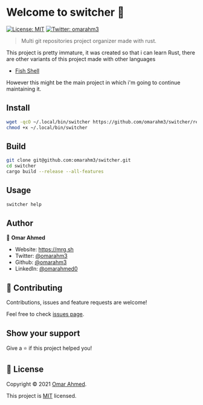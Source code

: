 # Welcome to switcher 👋
[![License: MIT](https://img.shields.io/badge/License-MIT-yellow.svg)](./LICENSE)
[![Twitter: omarahm3](https://img.shields.io/twitter/follow/omarahm3.svg?style=social)](https://twitter.com/omarahm3)

> Multi git repositories project organizer made with rust.

This project is pretty immature, it was created so that i can learn Rust, there are other variants of this project made with other languages
- [Fish Shell](https://github.com/omarahm3/projects-switcher)

However this might be the main project in which i'm going to continue maintaining it.

## Install

```sh
wget -qcO ~/.local/bin/switcher https://github.com/omarahm3/switcher/releases/download/v0.0.1-alpha/switcher
chmod +x ~/.local/bin/switcher
```

## Build

```sh
git clone git@github.com:omarahm3/switcher.git
cd switcher
cargo build --release --all-features
```

## Usage

```sh
switcher help
```

## Author

👤 **Omar Ahmed**

* Website: https://mrg.sh
* Twitter: [@omarahm3](https://twitter.com/omarahm3)
* Github: [@omarahm3](https://github.com/omarahm3)
* LinkedIn: [@omarahmed0](https://linkedin.com/in/omarahmed0)

## 🤝 Contributing

Contributions, issues and feature requests are welcome!

Feel free to check [issues page](https://github.com/omarahm3/switcher/issues). 

## Show your support

Give a ⭐️ if this project helped you!


## 📝 License

Copyright © 2021 [Omar Ahmed](https://github.com/omarahm3).

This project is [MIT](./LICENSE) licensed.
